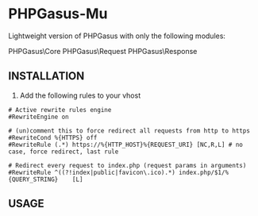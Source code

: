 PHPGasus-Mu
===========

Lightweight version of PHPGasus with only the following modules:

PHPGasus\Core
PHPGasus\Request
PHPGasus\Response


INSTALLATION
-------------
1) Add the following rules to your vhost
```
# Active rewrite rules engine
#RewriteEngine on

# (un)comment this to force redirect all requests from http to https  
#RewriteCond %{HTTPS} off
#RewriteRule (.*) https://%{HTTP_HOST}%{REQUEST_URI} [NC,R,L] # no case, force redirect, last rule 

# Redirect every request to index.php (request params in arguments)
#RewriteRule ^((?!index|public|favicon\.ico).*) index.php/$1/%{QUERY_STRING}	[L]
```


USAGE
-----------------

